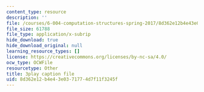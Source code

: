 ```yaml
---
content_type: resource
description: ''
file: /courses/6-004-computation-structures-spring-2017/8d362e12b4e43e0371774d7f11f3245f_q38KAGAKORk.srt
file_size: 61788
file_type: application/x-subrip
hide_download: true
hide_download_original: null
learning_resource_types: []
license: https://creativecommons.org/licenses/by-nc-sa/4.0/
ocw_type: OCWFile
resourcetype: Other
title: 3play caption file
uid: 8d362e12-b4e4-3e03-7177-4d7f11f3245f
---
```

